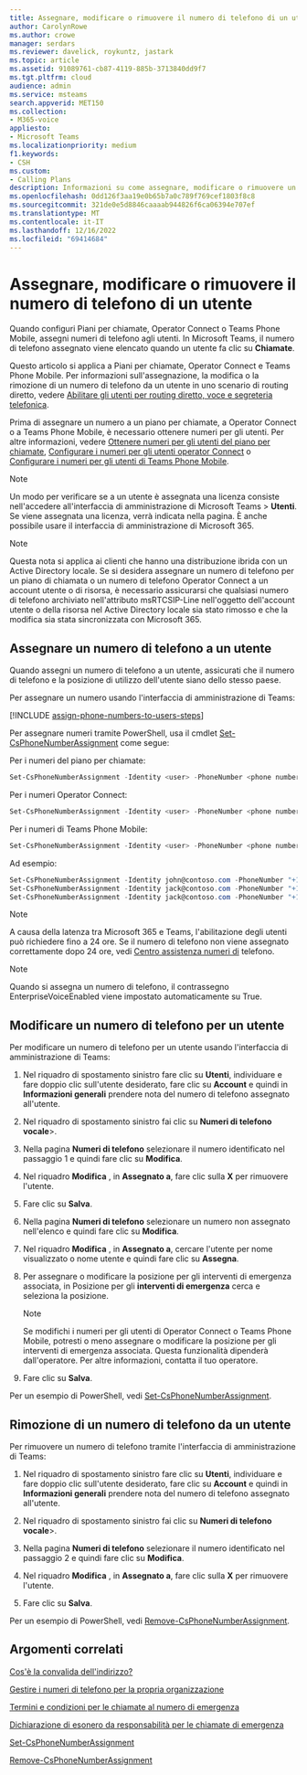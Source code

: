 ```yaml
---
title: Assegnare, modificare o rimuovere il numero di telefono di un utente
author: CarolynRowe
ms.author: crowe
manager: serdars
ms.reviewer: davelick, roykuntz, jastark
ms.topic: article
ms.assetid: 91089761-cb87-4119-885b-3713840dd9f7
ms.tgt.pltfrm: cloud
audience: admin
ms.service: msteams
search.appverid: MET150
ms.collection:
- M365-voice
appliesto:
- Microsoft Teams
ms.localizationpriority: medium
f1.keywords:
- CSH
ms.custom:
- Calling Plans
description: Informazioni su come assegnare, modificare o rimuovere un numero di telefono aziendale per gli utenti di Teams in modo che aziende e clienti esterni possano chiamare.
ms.openlocfilehash: 0dd126f3aa19e0b65b7a0c789f769cef1803f8c8
ms.sourcegitcommit: 321de0e5d8846caaaab944826f6ca06394e707ef
ms.translationtype: MT
ms.contentlocale: it-IT
ms.lasthandoff: 12/16/2022
ms.locfileid: "69414684"
---
```

# <a name="assign-change-or-remove-a-phone-number-for-a-user"></a>Assegnare, modificare o rimuovere il numero di telefono di un utente

Quando configuri Piani per chiamate, Operator Connect o Teams Phone Mobile, assegni numeri di telefono agli utenti. In Microsoft Teams, il numero di telefono assegnato viene elencato quando un utente fa clic su **Chiamate**.

Questo articolo si applica a Piani per chiamate, Operator Connect e Teams Phone Mobile. Per informazioni sull'assegnazione, la modifica o la rimozione di un numero di telefono da un utente in uno scenario di routing diretto, vedere [Abilitare gli utenti per routing diretto, voce e segreteria telefonica](./direct-routing-enable-users.md).

Prima di assegnare un numero a un piano per chiamate, a Operator Connect o a Teams Phone Mobile, è necessario ottenere numeri per gli utenti. Per altre informazioni, vedere [Ottenere numeri per gli utenti del piano per chiamate](getting-phone-numbers-for-your-users.md), [Configurare i numeri per gli utenti operator Connect](operator-connect-configure.md#set-up-phone-numbers) o [Configurare i numeri per gli utenti di Teams Phone Mobile](operator-connect-mobile-configure.md).

> [!NOTE]
> Un modo per verificare se a un utente è assegnata una licenza consiste nell'accedere all'interfaccia di amministrazione di Microsoft Teams > **Utenti**. Se viene assegnata una licenza, verrà indicata nella pagina.  È anche possibile usare il interfaccia di amministrazione di Microsoft 365.

> [!NOTE]
> Questa nota si applica ai clienti che hanno una distribuzione ibrida con un Active Directory locale. Se si desidera assegnare un numero di telefono per un piano di chiamata o un numero di telefono Operator Connect a un account utente o di risorsa, è necessario assicurarsi che qualsiasi numero di telefono archiviato nell'attributo msRTCSIP-Line nell'oggetto dell'account utente o della risorsa nel Active Directory locale sia stato rimosso e che la modifica sia stata sincronizzata con Microsoft 365.

## <a name="assign-a-phone-number-to-a-user"></a>Assegnare un numero di telefono a un utente

Quando assegni un numero di telefono a un utente, assicurati che il numero di telefono e la posizione di utilizzo dell'utente siano dello stesso paese.

Per assegnare un numero usando l'interfaccia di amministrazione di Teams:

[!INCLUDE [assign-phone-numbers-to-users-steps](./includes/assign-phone-numbers-to-users-steps.md)]


Per assegnare numeri tramite PowerShell, usa il cmdlet [Set-CsPhoneNumberAssignment](/powershell/module/teams/set-csphonenumberassignment) come segue:

Per i numeri del piano per chiamate:

```PowerShell
Set-CsPhoneNumberAssignment -Identity <user> -PhoneNumber <phone number> -PhoneNumberType CallingPlan
```

Per i numeri Operator Connect:

```PowerShell
Set-CsPhoneNumberAssignment -Identity <user> -PhoneNumber <phone number> -PhoneNumberType OperatorConnect
```

Per i numeri di Teams Phone Mobile:

```PowerShell
Set-CsPhoneNumberAssignment -Identity <user> -PhoneNumber <phone number> -PhoneNumberType OCMobile
```

Ad esempio:

```PowerShell
Set-CsPhoneNumberAssignment -Identity john@contoso.com -PhoneNumber "+14255550101" -PhoneNumberType CallingPlan
Set-CsPhoneNumberAssignment -Identity jack@contoso.com -PhoneNumber "+14255550102" -PhoneNumberType OperatorConnect
Set-CsPhoneNumberAssignment -Identity jack@contoso.com -PhoneNumber "+14255550103" -PhoneNumberType OCMobile
```

> [!NOTE]
> A causa della latenza tra Microsoft 365 e Teams, l'abilitazione degli utenti può richiedere fino a 24 ore. Se il numero di telefono non viene assegnato correttamente dopo 24 ore, vedi [Centro assistenza numeri di](https://pstnsd.powerappsportals.com/) telefono.

> [!NOTE]
> Quando si assegna un numero di telefono, il contrassegno EnterpriseVoiceEnabled viene impostato automaticamente su True.

## <a name="change-a-phone-number-for-a-user"></a>Modificare un numero di telefono per un utente

Per modificare un numero di telefono per un utente usando l'interfaccia di amministrazione di Teams:

1. Nel riquadro di spostamento sinistro fare clic su **Utenti**, individuare e fare doppio clic sull'utente desiderato, fare clic su **Account** e quindi in **Informazioni generali** prendere nota del numero di telefono assegnato all'utente.

2. Nel riquadro di spostamento sinistro fai clic su **Numeri di telefono** **vocale**\>.

3. Nella pagina **Numeri di telefono** selezionare il numero identificato nel passaggio 1 e quindi fare clic su **Modifica**.

4. Nel riquadro **Modifica** , in **Assegnato a**, fare clic sulla **X** per rimuovere l'utente.

5. Fare clic su **Salva**.

6. Nella pagina **Numeri di telefono** selezionare un numero non assegnato nell'elenco e quindi fare clic su **Modifica**.

7. Nel riquadro **Modifica** , in **Assegnato a**, cercare l'utente per nome visualizzato o nome utente e quindi fare clic su **Assegna**.

8. Per assegnare o modificare la posizione per gli interventi di emergenza associata, in Posizione per gli **interventi di emergenza** cerca e seleziona la posizione.

      > [!NOTE]
      > Se modifichi i numeri per gli utenti di Operator Connect o Teams Phone Mobile, potresti o meno assegnare o modificare la posizione per gli interventi di emergenza associata. Questa funzionalità dipenderà dall'operatore. Per altre informazioni, contatta il tuo operatore.

9. Fare clic su **Salva**.

Per un esempio di PowerShell, vedi [Set-CsPhoneNumberAssignment](/powershell/module/teams/set-csphonenumberassignment).

## <a name="remove-a-phone-number-from-a-user"></a>Rimozione di un numero di telefono da un utente

Per rimuovere un numero di telefono tramite l'interfaccia di amministrazione di Teams:

1. Nel riquadro di spostamento sinistro fare clic su **Utenti**, individuare e fare doppio clic sull'utente desiderato, fare clic su **Account** e quindi in **Informazioni generali** prendere nota del numero di telefono assegnato all'utente.

2. Nel riquadro di spostamento sinistro fai clic su **Numeri di telefono** **vocale**\>.

3. Nella pagina **Numeri di telefono** selezionare il numero identificato nel passaggio 2 e quindi fare clic su **Modifica**.

4. Nel riquadro **Modifica** , in **Assegnato a**, fare clic sulla **X** per rimuovere l'utente.

5. Fare clic su **Salva**.

Per un esempio di PowerShell, vedi [Remove-CsPhoneNumberAssignment](/powershell/module/teams/remove-csphonenumberassignment).

## <a name="related-topics"></a>Argomenti correlati

[Cos'è la convalida dell'indirizzo?](/skypeforbusiness/what-are-calling-plans-in-office-365/what-is-address-validation)

[Gestire i numeri di telefono per la propria organizzazione](/microsoftteams/manage-phone-numbers-for-your-organization)

[Termini e condizioni per le chiamate al numero di emergenza](./emergency-calling-terms-and-conditions.md)

[Dichiarazione di esonero da responsabilità per le chiamate di emergenza](https://github.com/MicrosoftDocs/OfficeDocs-SkypeForBusiness/blob/live/Teams/downloads/emergency-calling/emergency-calling-label-(en-us)-(v.1.0).zip?raw=true)

[Set-CsPhoneNumberAssignment](/powershell/module/teams/set-csphonenumberassignment)

[Remove-CsPhoneNumberAssignment](/powershell/module/teams/remove-csphonenumberassignment)
